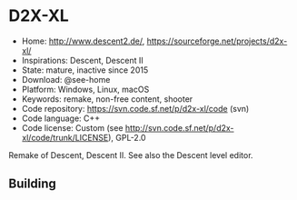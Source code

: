 # D2X-XL

- Home: http://www.descent2.de/, https://sourceforge.net/projects/d2x-xl/
- Inspirations: Descent, Descent II
- State: mature, inactive since 2015
- Download: @see-home
- Platform: Windows, Linux, macOS
- Keywords: remake, non-free content, shooter
- Code repository: https://svn.code.sf.net/p/d2x-xl/code (svn)
- Code language: C++
- Code license: Custom (see http://svn.code.sf.net/p/d2x-xl/code/trunk/LICENSE), GPL-2.0

Remake of Descent, Descent II.
See also the Descent level editor.

## Building
